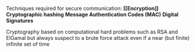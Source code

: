 Techniques required for secure communication:
**[[Encryption]]**
**Cryptographic hashing**
**Message Authentication Codes (MAC)**
**Digital Signatures**

Cryptography based on computational hard problems such as RSA and ElGamal but always suspect to a brute force attack even if a near (but finite) infinite set of time
